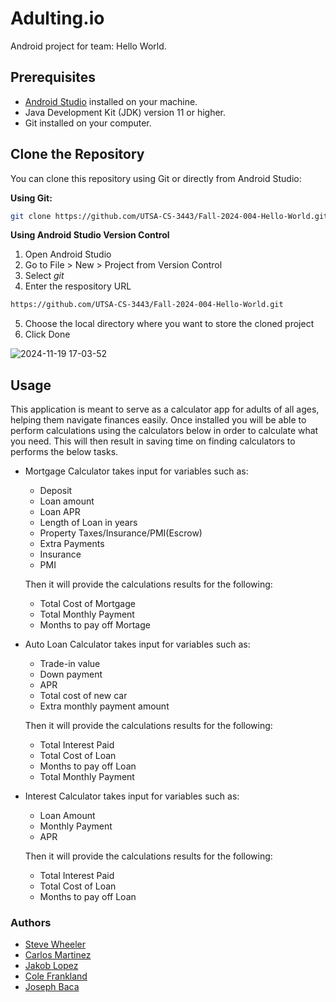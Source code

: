 # Adulting.io
Android project for team: Hello World. 

## Prerequisites

- [Android Studio](https://developer.android.com/studio) installed on your machine.
- Java Development Kit (JDK) version 11 or higher.
- Git installed on your computer.

## Clone the Repository

You can clone this repository using Git or directly from Android Studio:

**Using Git:**

```bash
git clone https://github.com/UTSA-CS-3443/Fall-2024-004-Hello-World.git
```

**Using Android Studio Version Control**
1. Open Android Studio
2. Go to File > New > Project from Version Control
3. Select _git_ 
4. Enter the respository URL 
```bash
https://github.com/UTSA-CS-3443/Fall-2024-004-Hello-World.git
```
5. Choose the local directory where you want to store the cloned project
6. Click Done
   
![2024-11-19 17-03-52](https://github.com/user-attachments/assets/7ee8d50b-b923-40a1-b3ac-61c201c79f91)


## Usage

This application is meant to serve as a calculator app for adults of all ages, helping them navigate finances easily. Once installed you will be able to
perform calculations using the calculators below in order to calculate what you need. This will then result in saving time on finding calculators to performs the below tasks.

- Mortgage Calculator takes input for variables such as: 
   - Deposit
   - Loan amount
   - Loan APR
   - Length of Loan in years
   - Property Taxes/Insurance/PMI(Escrow)
   - Extra Payments
   - Insurance
   - PMI 
  
  Then it will provide the calculations results for the following:
   - Total Cost of Mortgage
   - Total Monthly Payment
   - Months to pay off Mortage

- Auto Loan Calculator takes input for variables such as:
   - Trade-in value
   - Down payment
   - APR
   - Total cost of new car 
   - Extra monthly payment amount 
  
  Then it will provide the calculations results for the following:
  - Total Interest Paid
  - Total Cost of Loan
  - Months to pay off Loan
  - Total Monthly Payment
  
- Interest Calculator takes input for variables such as:
   - Loan Amount
   - Monthly Payment
   - APR
  
  Then it will provide the calculations results for the following:
   - Total Interest Paid
   - Total Cost of Loan
   - Months to pay off Loan



### Authors
- [Steve Wheeler](https://github.com/itswheeler)
- [Carlos Martinez](https://github.com/Cima9642) 
- [Jakob Lopez](https://github.com/JakTheMan)
- [Cole Frankland](https://github.com/Nullctipus) 
- [Joseph Baca](https://github.com/idontknowkarate)
